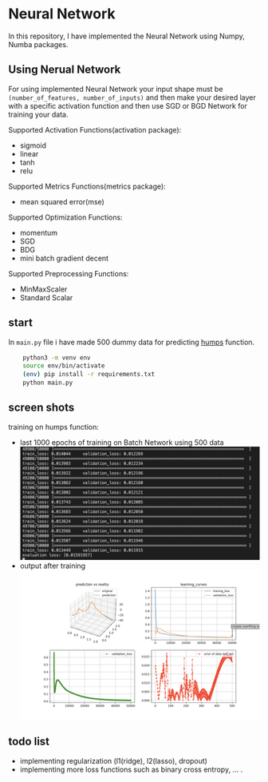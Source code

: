 # Neural Network
In this repository, I have implemented the Neural Network using Numpy, Numba packages.

## Using Nerual Network

For using implemented Neural Network your input shape must be `(number_of_features, number_of_inputs)` and then make your desired layer with a specific activation function and then use SGD or BGD Network for training your data.

Supported Activation Functions(activation package):
- sigmoid 
- linear 
- tanh 
- relu

Supported Metrics Functions(metrics package):
- mean squared error(mse)

Supported Optimization Functions:
- momentum 
- SGD
- BDG 
- mini batch gradient decent

Supported Preprocessing Functions:
- MinMaxScaler
- Standard Scalar

## start
In `main.py` file i have made 500 dummy data for predicting [humps](https://rdrr.io/rforge/pracma/man/humps.html)
 function.

```bash
    python3 -m venv env
    source env/bin/activate
    (env) pip install -r requirements.txt
    python main.py
```

## screen shots
training on humps function:
- last 1000 epochs of training on Batch Network using 500 data
    ![Training](./screen_shots/1000.png)
- output after training
    ![Training](./screen_shots/out.png)

## todo list
- implementing regularization (l1(ridge), l2(lasso), dropout)
- implementing more loss functions such as binary cross entropy, ... .

